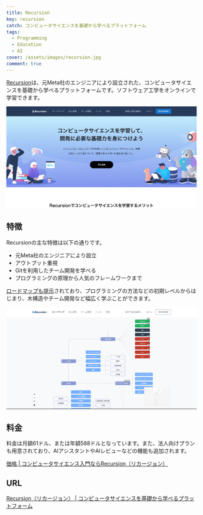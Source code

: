```yaml
---
title: Recursion
key: recursion
catch: コンピュータサイエンスを基礎から学べるプラットフォーム
tags:
  - Programming
  - Education
  - AI
cover: /assets/images/recursion.jpg
comment: true
---
```


[Recursion](https://recursionist.io/)は、元Meta社のエンジニアにより設立された、コンピュータサイエンスを基礎から学べるプラットフォームです。ソフトウェア工学をオンラインで学習できます。

[![RecursionのWebサイト](/assets/images/recursion.jpg)](https://recursionist.io/)

<!--more-->

## 特徴

Recursionの主な特徴は以下の通りです。

- 元Meta社のエンジニアにより設立
- アウトプット重視
- Gitを利用したチーム開発を学べる
- プログラミングの原理から人気のフレームワークまで

[ロードマップも提示](https://recursionist.io/roadmap)されており、プログラミングの方法などの初期レベルからはじまり、木構造やチーム開発など幅広く学ぶことができます。

![ロードマップ](/assets/images/recursion-2.jpg)

## 料金

料金は月額61ドル、または年額588ドルとなっています。また、法人向けプランも用意されており、AIアシスタントやAIレビューなどの機能も追加されます。

[価格 \| コンピュータサイエンス入門ならRecursion（リカージョン）](https://recursionist.io/price)

## URL

[Recursion（リカージョン） \| コンピュータサイエンスを基礎から学べるプラットフォーム](https://recursionist.io/)
